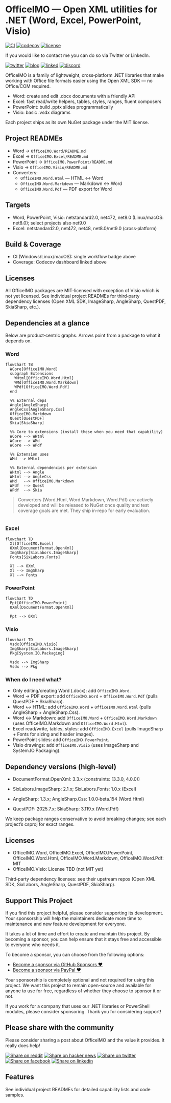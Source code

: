 # OfficeIMO — Open XML utilities for .NET (Word, Excel, PowerPoint, Visio)

[![CI](https://github.com/EvotecIT/OfficeIMO/actions/workflows/dotnet-tests.yml/badge.svg?branch=master)](https://github.com/EvotecIT/OfficeIMO/actions/workflows/dotnet-tests.yml)
[![codecov](https://codecov.io/gh/EvotecIT/OfficeIMO/branch/master/graph/badge.svg)](https://codecov.io/gh/EvotecIT/OfficeIMO)
[![license](https://img.shields.io/github/license/EvotecIT/OfficeIMO.svg)](LICENSE)

If you would like to contact me you can do so via Twitter or LinkedIn.

[![twitter](https://img.shields.io/twitter/follow/PrzemyslawKlys.svg?label=Twitter%20%40PrzemyslawKlys&style=social)](https://twitter.com/PrzemyslawKlys)
[![blog](https://img.shields.io/badge/Blog-evotec.xyz-2A6496.svg)](https://evotec.xyz/hub)
[![linked](https://img.shields.io/badge/LinkedIn-pklys-0077B5.svg?logo=LinkedIn)](https://www.linkedin.com/in/pklys)
[![discord](https://img.shields.io/discord/508328927853281280?style=flat-square&label=discord%20chat)](https://evo.yt/discord)

OfficeIMO is a family of lightweight, cross‑platform .NET libraries that make working with Office file formats easier using the Open XML SDK — no Office/COM required.

- Word: create and edit .docx documents with a friendly API
- Excel: fast read/write helpers, tables, styles, ranges, fluent composers
- PowerPoint: build .pptx slides programmatically
- Visio: basic .vsdx diagrams

Each project ships as its own NuGet package under the MIT license.


## Project READMEs

- Word → `OfficeIMO.Word/README.md`
- Excel → `OfficeIMO.Excel/README.md`
- PowerPoint → `OfficeIMO.PowerPoint/README.md`
- Visio → `OfficeIMO.Visio/README.md`
- Converters:
  - `OfficeIMO.Word.Html` — HTML ↔ Word
  - `OfficeIMO.Word.Markdown` — Markdown ↔ Word
  - `OfficeIMO.Word.Pdf` — PDF export for Word

## Targets

- Word, PowerPoint, Visio: netstandard2.0, net472, net8.0 (Linux/macOS: net8.0); select projects also net9.0
- Excel: netstandard2.0, net472, net48, net8.0/net9.0 (cross‑platform)

## Build & Coverage

- CI (Windows/Linux/macOS): single workflow badge above
- Coverage: Codecov dashboard linked above

## Licenses

All OfficeIMO packages are MIT‑licensed with exception of Visio which is not yet licensed. See individual project READMEs for third‑party dependency licenses (Open XML SDK, ImageSharp, AngleSharp, QuestPDF, SkiaSharp, etc.).

## Dependencies at a glance

Below are product‑centric graphs. Arrows point from a package to what it depends on.

### Word

```mermaid
flowchart TB
  WCore[OfficeIMO.Word]
  subgraph Extensions
    WHtml[OfficeIMO.Word.Html]
    WMd[OfficeIMO.Word.Markdown]
    WPdf[OfficeIMO.Word.Pdf]
  end

  %% External deps
  Angle[AngleSharp]
  AngleCss[AngleSharp.Css]
  OfficeIMO.Markdown
  Quest[QuestPDF]
  Skia[SkiaSharp]

  %% Core to extensions (install these when you need that capability)
  WCore --> WHtml
  WCore --> WMd
  WCore --> WPdf

  %% Extension uses
  WMd --> WHtml

  %% External dependencies per extension
  WHtml --> Angle
  WHtml --> AngleCss
  WMd   --> OfficeIMO.Markdown
  WPdf  --> Quest
  WPdf  --> Skia
```

> Converters (Word.Html, Word.Markdown, Word.Pdf) are actively developed and will be released to NuGet once quality and test coverage goals are met. They ship in‑repo for early evaluation.
```
```

### Excel

```mermaid
flowchart TD
  Xl[OfficeIMO.Excel]
  OXml[DocumentFormat.OpenXml]
  ImgSharp[SixLabors.ImageSharp]
  Fonts[SixLabors.Fonts]

  Xl --> OXml
  Xl --> ImgSharp
  Xl --> Fonts
```

### PowerPoint

```mermaid
flowchart TD
  Ppt[OfficeIMO.PowerPoint]
  OXml[DocumentFormat.OpenXml]

  Ppt --> OXml
```

### Visio

```mermaid
flowchart TD
  Vsdx[OfficeIMO.Visio]
  ImgSharp[SixLabors.ImageSharp]
  Pkg[System.IO.Packaging]

  Vsdx --> ImgSharp
  Vsdx --> Pkg
```

### When do I need what?

- Only editing/creating Word (.docx): add `OfficeIMO.Word`.
- Word → PDF export: add `OfficeIMO.Word` + `OfficeIMO.Word.Pdf` (pulls QuestPDF + SkiaSharp).
- Word ↔ HTML: add `OfficeIMO.Word` + `OfficeIMO.Word.Html` (pulls AngleSharp + AngleSharp.Css).
- Word ↔ Markdown: add `OfficeIMO.Word` + `OfficeIMO.Word.Markdown` (uses OfficeIMO.Markdown and `OfficeIMO.Word.Html`).
- Excel read/write, tables, styles: add `OfficeIMO.Excel` (pulls ImageSharp + Fonts for sizing and header images).
- PowerPoint slides: add `OfficeIMO.PowerPoint`.
- Visio drawings: add `OfficeIMO.Visio` (uses ImageSharp and System.IO.Packaging).

## Dependency versions (high‑level)

- DocumentFormat.OpenXml: 3.3.x (constraints: [3.3.0, 4.0.0))
- SixLabors.ImageSharp: 2.1.x; SixLabors.Fonts: 1.0.x (Excel)
- AngleSharp: 1.3.x; AngleSharp.Css: 1.0.0‑beta.154 (Word.Html)
 
- QuestPDF: 2025.7.x; SkiaSharp: 3.119.x (Word.Pdf)

We keep package ranges conservative to avoid breaking changes; see each project’s csproj for exact ranges.

## Licenses

- OfficeIMO.Word, OfficeIMO.Excel, OfficeIMO.PowerPoint, OfficeIMO.Word.Html, OfficeIMO.Word.Markdown, OfficeIMO.Word.Pdf: MIT
- OfficeIMO.Visio: License TBD (not MIT yet)

Third‑party dependency licenses: see their upstream repos (Open XML SDK, SixLabors, AngleSharp, QuestPDF, SkiaSharp).
## Support This Project

If you find this project helpful, please consider supporting its development.
Your sponsorship will help the maintainers dedicate more time to maintenance and new feature development for everyone.

It takes a lot of time and effort to create and maintain this project.
By becoming a sponsor, you can help ensure that it stays free and accessible to everyone who needs it.

To become a sponsor, you can choose from the following options:

- [Become a sponsor via GitHub Sponsors :heart:](https://github.com/sponsors/PrzemyslawKlys)
- [Become a sponsor via PayPal :heart:](https://paypal.me/PrzemyslawKlys)

Your sponsorship is completely optional and not required for using this project.
We want this project to remain open-source and available for anyone to use for free,
regardless of whether they choose to sponsor it or not.

If you work for a company that uses our .NET libraries or PowerShell modules, please consider sponsoring.
Thank you for considering support!

## Please share with the community

Please consider sharing a post about OfficeIMO and the value it provides. It really does help!

[![Share on reddit](https://img.shields.io/badge/share%20on-reddit-red?logo=reddit)](https://reddit.com/submit?url=https://github.com/EvotecIT/OfficeIMO&title=OfficeIMO)
[![Share on hacker news](https://img.shields.io/badge/share%20on-hacker%20news-orange?logo=ycombinator)](https://news.ycombinator.com/submitlink?u=https://github.com/EvotecIT/OfficeIMO)
[![Share on twitter](https://img.shields.io/badge/share%20on-twitter-03A9F4?logo=twitter)](https://twitter.com/share?url=https://github.com/EvotecIT/OfficeIMO&t=OfficeIMO)
[![Share on facebook](https://img.shields.io/badge/share%20on-facebook-1976D2?logo=facebook)](https://www.facebook.com/sharer/sharer.php?u=https://github.com/EvotecIT/OfficeIMO)
[![Share on linkedin](https://img.shields.io/badge/share%20on-linkedin-3949AB?logo=linkedin)](https://www.linkedin.com/shareArticle?url=https://github.com/EvotecIT/OfficeIMO&title=OfficeIMO)

## Features
See individual project READMEs for detailed capability lists and code samples.
